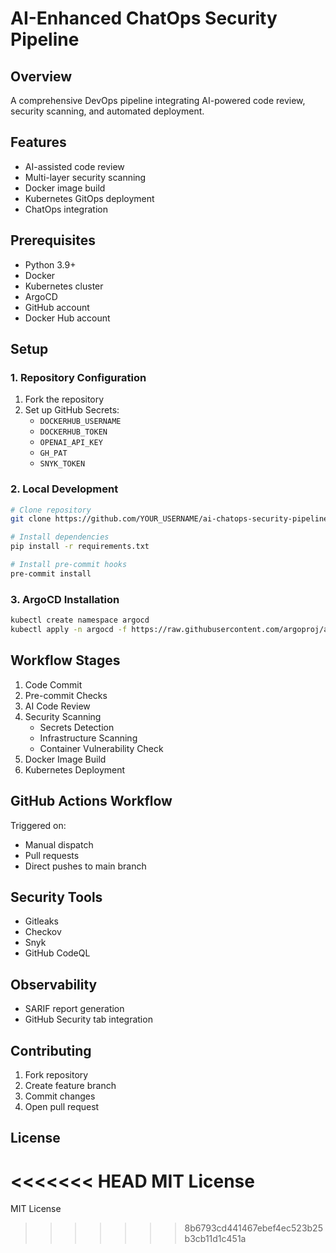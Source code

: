 # AI-Enhanced ChatOps Security Pipeline

## Overview
A comprehensive DevOps pipeline integrating AI-powered code review, security scanning, and automated deployment.

## Features
- AI-assisted code review
- Multi-layer security scanning
- Docker image build
- Kubernetes GitOps deployment
- ChatOps integration

## Prerequisites
- Python 3.9+
- Docker
- Kubernetes cluster
- ArgoCD
- GitHub account
- Docker Hub account

## Setup

### 1. Repository Configuration
1. Fork the repository
2. Set up GitHub Secrets:
   - `DOCKERHUB_USERNAME`
   - `DOCKERHUB_TOKEN`
   - `OPENAI_API_KEY`
   - `GH_PAT`
   - `SNYK_TOKEN`

### 2. Local Development
```bash
# Clone repository
git clone https://github.com/YOUR_USERNAME/ai-chatops-security-pipeline.git

# Install dependencies
pip install -r requirements.txt

# Install pre-commit hooks
pre-commit install
```

### 3. ArgoCD Installation
```bash
kubectl create namespace argocd
kubectl apply -n argocd -f https://raw.githubusercontent.com/argoproj/argo-cd/stable/manifests/install.yaml
```

## Workflow Stages
1. Code Commit
2. Pre-commit Checks
3. AI Code Review
4. Security Scanning
   - Secrets Detection
   - Infrastructure Scanning
   - Container Vulnerability Check
5. Docker Image Build
6. Kubernetes Deployment

## GitHub Actions Workflow
Triggered on:
- Manual dispatch
- Pull requests
- Direct pushes to main branch

## Security Tools
- Gitleaks
- Checkov
- Snyk
- GitHub CodeQL

## Observability
- SARIF report generation
- GitHub Security tab integration

## Contributing
1. Fork repository
2. Create feature branch
3. Commit changes
4. Open pull request

## License
<<<<<<< HEAD
MIT License
=======
MIT License
>>>>>>> 8b6793cd441467ebef4ec523b25b3cb11d1c451a
